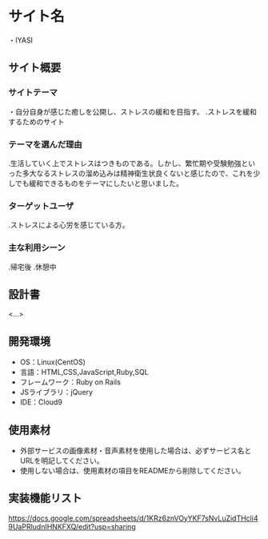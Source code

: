 # サイト名
・IYASI

## サイト概要
### サイトテーマ
・自分自身が感じた癒しを公開し、ストレスの緩和を目指す。
.ストレスを緩和するためのサイト

### テーマを選んだ理由
.生活していく上でストレスはつきものである。しかし、繁忙期や受験勉強といった多大なるストレスの溜め込みは精神衛生状良くないと感じたので、これを少しでも緩和できるものをテーマにしたいと思いました。

### ターゲットユーザ
.ストレスによる心労を感じている方。

### 主な利用シーン
.帰宅後
.休憩中

## 設計書
<...>

## 開発環境
- OS：Linux(CentOS)
- 言語：HTML,CSS,JavaScript,Ruby,SQL
- フレームワーク：Ruby on Rails
- JSライブラリ：jQuery
- IDE：Cloud9

## 使用素材
- 外部サービスの画像素材・音声素材を使用した場合は、必ずサービス名とURLを明記してください。
- 使用しない場合は、使用素材の項目をREADMEから削除してください。

## 実装機能リスト
https://docs.google.com/spreadsheets/d/1KRz6znVOyYKF7sNvLuZidTHcli49UaPRludnIHNKFXQ/edit?usp=sharing

